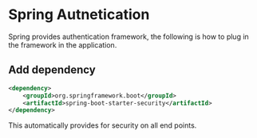 # Spring Autnetication
Spring provides authentication framework, the following is how to plug in the framework in the application.

## Add dependency
```xml
<dependency>
    <groupId>org.springframework.boot</groupId>
    <artifactId>spring-boot-starter-security</artifactId>
</dependency>
```
This automatically provides for security on all end points.

